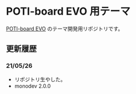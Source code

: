 # POTI-board EVO 用テーマ

[POTI-board EVO](https://github.com/satopian/poti-kaini) のテーマ開発用リポジトリです。

## 更新履歴

### 21/05/26

- リポジトリ生やした。
- monodev 2.0.0
